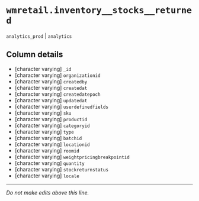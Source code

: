 # `wmretail.inventory__stocks__returned`
`analytics_prod` | `analytics`

## Column details
* [character varying] `_id`
* [character varying] `organizationid`
* [character varying] `createdby`
* [character varying] `createdat`
* [character varying] `createdatepoch`
* [character varying] `updatedat`
* [character varying] `userdefinedfields`
* [character varying] `sku`
* [character varying] `productid`
* [character varying] `categoryid`
* [character varying] `type`
* [character varying] `batchid`
* [character varying] `locationid`
* [character varying] `roomid`
* [character varying] `weightpricingbreakpointid`
* [character varying] `quantity`
* [character varying] `stockreturnstatus`
* [character varying] `locale`

-------------------------------------------------------------------------------
*Do not make edits above this line.*
